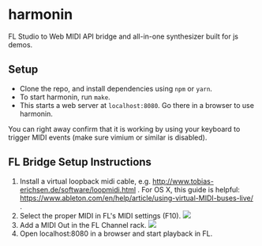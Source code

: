 # harmonin

FL Studio to Web MIDI API bridge and all-in-one synthesizer built for js demos.

## Setup

- Clone the repo, and install dependencies using `npm` or `yarn`.
- To start harmonin, run `make`.
- This starts a web server at `localhost:8080`. Go there in a browser to use harmonin.

You can right away confirm that it is working by using your keyboard to trigger MIDI events (make sure vimium or similar is disabled).

## FL Bridge Setup Instructions

1. Install a virtual loopback midi cable, e.g. http://www.tobias-erichsen.de/software/loopmidi.html . 
   For OS X, this guide is helpful: https://www.ableton.com/en/help/article/using-virtual-MIDI-buses-live/ .
2. Select the proper MIDI in FL's MIDI settings (F10).
![](http://i.imgur.com/7VBuQbC.png)
3. Add a MIDI Out in the FL Channel rack.
![](http://i.imgur.com/6WJJCsK.png)
4. Open localhost:8080 in a browser and start playback in FL.

